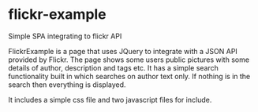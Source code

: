 # flickr-example
Simple SPA integrating to flickr API

FlickrExample is a page that uses JQuery to integrate with a JSON API provided by Flickr.  The page shows some users public pictures with some details of author, description and tags etc.  It has a simple search functionality built in which searches on author text only.  If nothing is in the search then everything is displayed.

It includes a simple css file and two javascript files for include.
